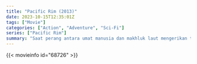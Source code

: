 ```yaml
---
title: "Pacific Rim (2013)"
date: 2023-10-15T12:35:01Z
tags: ["Movie"]
categories: ["Action", "Adventure", "Sci-Fi"]
series: ["Pacific Rim"]
summary: "Saat perang antara umat manusia dan makhluk laut mengerikan terus terjadi, seorang mantan pilot dan seorang peserta pelatihan dipasangkan untuk mengemudikan senjata khusus yang tampaknya sudah ketinggalan zaman dalam upaya putus asa untuk menyelamatkan dunia dari kiamat."
---
```



  <mux-player stream-type="on-demand"
  src="https://kp3d-my.sharepoint.com/personal/ryoo_kp3d_onmicrosoft_com/_layouts/15/download.aspx?share=EVOGYknTuidAlIVdiNS9RpoBxZxvjP_nAIJYUcl5PisRQQ" prefer-playback="mse" controls>
 
  </mux-player>
  

{{< movieinfo id="68726" >}}

  <script src="https://cdn.jsdelivr.net/npm/@mux/mux-player"></script>
  
   <script type="application/ld+json">
 {
  "@context": "https://schema.org/",
  "@type": "VideoObject",
  "name": "Pacific Rim (2013)",
  "contentUrl": "https://stream.mux.com/i3cS01gp36YJBgwOy02KHn02FhJub01e5a7FWo401yAUOQrY.m3u8",
  "thumbnailUrl": "https://www.themoviedb.org/t/p/original/g4wP4RApXhr1UkjDt12CsmJuf73.jpg?width=314&fit_mode=preserve&time=25",
  "uploadDate": "2023-10-15T12:35:01Z",
}

</script>